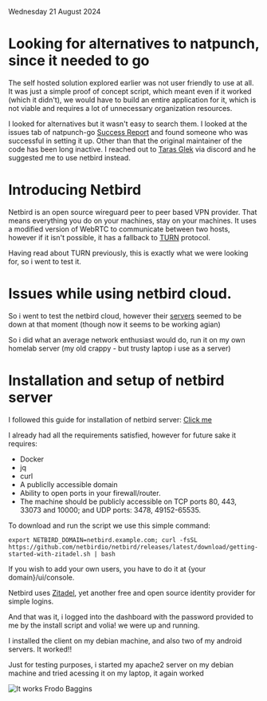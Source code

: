 Wednesday 21 August 2024

# Looking for alternatives to natpunch, since it needed to go

The self hosted solution explored earlier was not user friendly to use at all. It was just a simple proof of concept script, which meant even if it worked (which it didn't), we would have to build an entire application for it, which is not viable and requires a lot of unnecessary organization resources.

I looked for alternatives but it wasn't easy to search them. I looked at the issues tab of natpunch-go [Success Report](https://github.com/malcolmseyd/natpunch-go/issues/12) and found someone who was successful in setting it up. Other than that the original maintainer of the code has been long inactive. I reached out to [Taras Glek](https://taras.glek.net/) via discord and he suggested me to use netbird instead.


# Introducing Netbird

Netbird is an open source wireguard peer to peer based VPN provider. That means everything you do on your machines, stay on your machines. It uses a modified version of WebRTC to communicate between two hosts, however if it isn't possible, it has a fallback to [TURN](https://en.wikipedia.org/wiki/Traversal_Using_Relays_around_NAT) protocol.

Having read about TURN previously, this is exactly what we were looking for, so i went to test it.

# Issues while using netbird cloud.

So i went to test the netbird cloud, however their [servers](https://app.netbird.io) seemed to be down at that moment (though now it seems to be working agian)

So i did what an average network enthusiast would do, run it on my own homelab server (my old crappy - but trusty laptop i use as a server)

# Installation and setup of netbird server

I followed this guide for installation of netbird server: [Click me](https://docs.netbird.io/selfhosted/selfhosted-quickstart)

I already had all the requirements satisfied, however for future sake it requires:

- Docker
- jq
- curl
- A publiclly accessible domain
- Ability to open ports in your firewall/router.
- The machine should be publicly accessible on TCP ports 80, 443, 33073 and 10000; and UDP ports: 3478, 49152-65535.

To download and run the script we use this simple command:
```
export NETBIRD_DOMAIN=netbird.example.com; curl -fsSL https://github.com/netbirdio/netbird/releases/latest/download/getting-started-with-zitadel.sh | bash
```

If you wish to add your own users, you have to do it at {your domain}/ui/console.

Netbird uses [Zitadel](https://zitadel.com/), yet another free and open source identity provider for simple logins.


And that was it, i logged into the dashboard with the password provided to me by the install script and volia! we were up and running.

I installed the client on my debian machine, and also two of my android servers. It worked!!

Just for testing purposes, i started my apache2 server on my debian machine and tried acessing it on my laptop, it again worked

![It works Frodo Baggins](https://media.makeameme.org/created/it-works-it-5bff9f.jpg)
